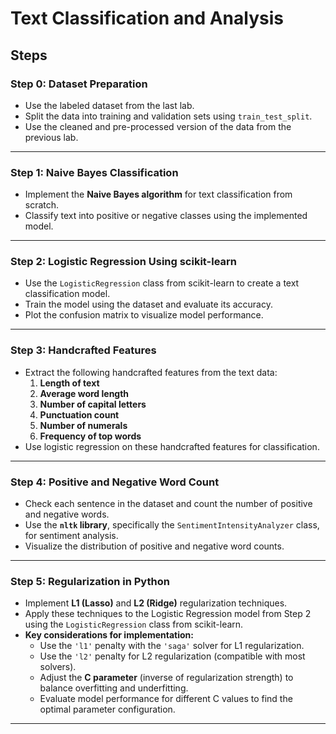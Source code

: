# Text Classification and Analysis  

## Steps  

### Step 0: Dataset Preparation  
- Use the labeled dataset from the last lab.  
- Split the data into training and validation sets using `train_test_split`.  
- Use the cleaned and pre-processed version of the data from the previous lab.  

---

### Step 1: Naive Bayes Classification  
- Implement the **Naive Bayes algorithm** for text classification from scratch.  
- Classify text into positive or negative classes using the implemented model.  

---

### Step 2: Logistic Regression Using scikit-learn  
- Use the `LogisticRegression` class from scikit-learn to create a text classification model.  
- Train the model using the dataset and evaluate its accuracy.  
- Plot the confusion matrix to visualize model performance.  

---

### Step 3: Handcrafted Features  
- Extract the following handcrafted features from the text data:  
  1. **Length of text**  
  2. **Average word length**  
  3. **Number of capital letters**  
  4. **Punctuation count**  
  5. **Number of numerals**  
  6. **Frequency of top words**  
- Use logistic regression on these handcrafted features for classification.  

---

### Step 4: Positive and Negative Word Count  
- Check each sentence in the dataset and count the number of positive and negative words.  
- Use the **`nltk` library**, specifically the `SentimentIntensityAnalyzer` class, for sentiment analysis.  
- Visualize the distribution of positive and negative word counts.  

---

### Step 5: Regularization in Python  
- Implement **L1 (Lasso)** and **L2 (Ridge)** regularization techniques.  
- Apply these techniques to the Logistic Regression model from Step 2 using the `LogisticRegression` class from scikit-learn.  
- **Key considerations for implementation:**  
  - Use the `'l1'` penalty with the `'saga'` solver for L1 regularization.  
  - Use the `'l2'` penalty for L2 regularization (compatible with most solvers).  
  - Adjust the **C parameter** (inverse of regularization strength) to balance overfitting and underfitting.  
  - Evaluate model performance for different C values to find the optimal parameter configuration.  

---
